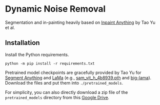 # Dynamic Noise Removal
Segmentation and in-painting heavily based on [Inpaint Anything](https://github.com/geekyutao/Inpaint-Anything) by  Tao Yu et al.

## Installation
Install the Python requirements.
```
python -m pip install -r requirements.txt
```
Pretrained model checkpoints are gracefully provided by Tao Yu for [Segment Anything](https://github.com/facebookresearch/segment-anything) and [LaMa](https://github.com/advimman/lama) (e.g., [sam_vit_h_4b8939.pth](https://dl.fbaipublicfiles.com/segment_anything/sam_vit_h_4b8939.pth) and [big-lama](https://disk.yandex.ru/d/ouP6l8VJ0HpMZg)). Download the files and put them into `./pretrained_models`. 

For simplicity, you can also directly download a zip file of the `pretrained_models` directory from this [Google Drive](https://drive.google.com/drive/folders/1wpY-upCo4GIW4wVPnlMh_ym779lLIG2A?usp=sharing).

